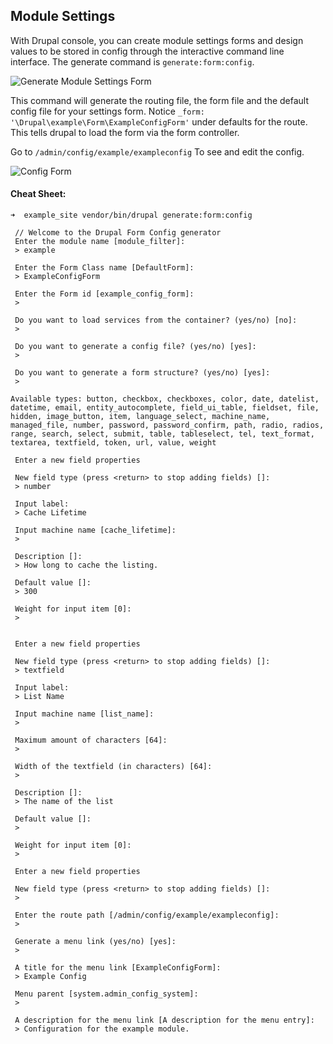 ## Module Settings

With Drupal console, you can create module settings forms and design values to be stored in config through the interactive command line interface. The generate command is `generate:form:config`.

![Generate Module Settings Form](https://user-images.githubusercontent.com/159693/45673815-8add4e00-bae0-11e8-84fd-9e214dd327c3.png)

This command will generate the routing file, the form file and the default config file for your settings form. Notice `_form: '\Drupal\example\Form\ExampleConfigForm'` under defaults for the route. This tells drupal to load the form via the form controller.

Go to `/admin/config/example/exampleconfig` To see and edit the config.

![Config Form](https://user-images.githubusercontent.com/159693/45674699-7c903180-bae2-11e8-80b5-eadd1bd43c9f.png)

#### Cheat Sheet:

```
➜  example_site vendor/bin/drupal generate:form:config

 // Welcome to the Drupal Form Config generator
 Enter the module name [module_filter]:
 > example

 Enter the Form Class name [DefaultForm]:
 > ExampleConfigForm

 Enter the Form id [example_config_form]:
 > 

 Do you want to load services from the container? (yes/no) [no]:
 > 

 Do you want to generate a config file? (yes/no) [yes]:
 > 

 Do you want to generate a form structure? (yes/no) [yes]:
 > 

Available types: button, checkbox, checkboxes, color, date, datelist, datetime, email, entity_autocomplete, field_ui_table, fieldset, file, hidden, image_button, item, language_select, machine_name, managed_file, number, password, password_confirm, path, radio, radios, range, search, select, submit, table, tableselect, tel, text_format, textarea, textfield, token, url, value, weight

 Enter a new field properties

 New field type (press <return> to stop adding fields) []:
 > number

 Input label:
 > Cache Lifetime

 Input machine name [cache_lifetime]:
 > 

 Description []:
 > How long to cache the listing.               

 Default value []:
 > 300

 Weight for input item [0]:
 > 


 Enter a new field properties

 New field type (press <return> to stop adding fields) []:
 > textfield

 Input label:
 > List Name

 Input machine name [list_name]:
 > 

 Maximum amount of characters [64]:
 > 

 Width of the textfield (in characters) [64]:
 > 

 Description []:
 > The name of the list

 Default value []:
 > 

 Weight for input item [0]:
 > 

 Enter a new field properties

 New field type (press <return> to stop adding fields) []:
 > 

 Enter the route path [/admin/config/example/exampleconfig]:
 > 

 Generate a menu link (yes/no) [yes]:
 > 

 A title for the menu link [ExampleConfigForm]:
 > Example Config

 Menu parent [system.admin_config_system]:
 > 

 A description for the menu link [A description for the menu entry]:
 > Configuration for the example module.
```
